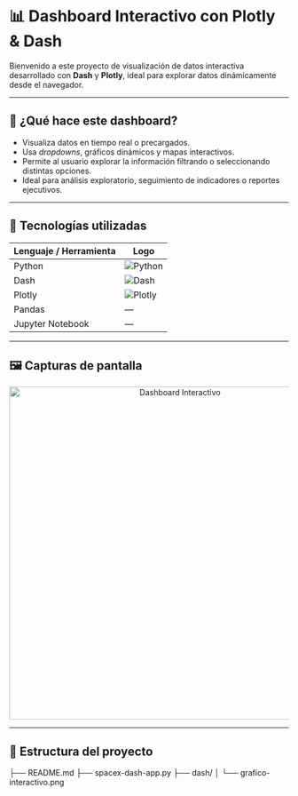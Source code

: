 # 📊 Dashboard Interactivo con Plotly & Dash

Bienvenido a este proyecto de visualización de datos interactiva desarrollado con **Dash** y **Plotly**, ideal para explorar datos dinámicamente desde el navegador.

---

## 🧠 ¿Qué hace este dashboard?

- Visualiza datos en tiempo real o precargados.  
- Usa *dropdowns*, gráficos dinámicos y mapas interactivos.  
- Permite al usuario explorar la información filtrando o seleccionando distintas opciones.  
- Ideal para análisis exploratorio, seguimiento de indicadores o reportes ejecutivos.  

---

## 🚀 Tecnologías utilizadas

| Lenguaje / Herramienta | Logo |
|------------------------|------|
| Python                 | ![Python](https://img.icons8.com/color/48/000000/python--v1.png) |
| Dash                   | ![Dash](https://avatars.githubusercontent.com/u/98519478?s=200&v=4) |
| Plotly                 | ![Plotly](https://upload.wikimedia.org/wikipedia/commons/8/8a/Plotly-logo.png) |
| Pandas                 | — |
| Jupyter Notebook       | — |

---

## 🖼️ Capturas de pantalla

<p align="center">
  <img src="dash/grafico-interactivo.png" alt="Dashboard Interactivo" width="600"/>
</p>

---

## 📁 Estructura del proyecto
├── README.md
├── spacex-dash-app.py
├── dash/
│   └── grafico-interactivo.png
